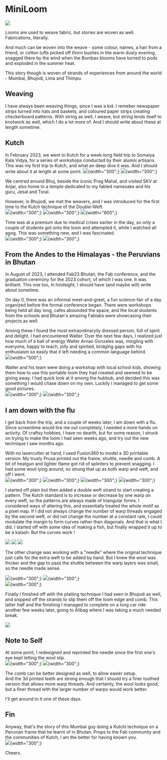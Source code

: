 # MiniLoom
![](./images/FabLoom/Fabloom-18.jpg)  

Looms are used to weave fabric, but stories are woven as well. Fabrications, literally.  

And much can be woven into the weave - some  colour, names, a hair from a friend, or cotton tufts picked off thorn bushes in the warm dusty evening, snagged there by the wind when the Bombax blooms have turned to pods and exploded in the summer heat.  

This story though is woven of strands of experiences from around the world - Mumbai, Bhujodi, Lima and Thimpu.

## Weaving
I have always been weaving things, since I was a kid. I remeber newspaper strips turned into hats and baskets, and coloured paper strips creating checkerboard patterns. With string as well, I weave, but string lends itself to knotwork as well, which I do a lot more of. And I should write about these at length sometime.

## Kutch
In February 2023, we went to Kutch for a week-long field trip to Somaiya Kala Vidya, for a series of workshops conducted by their alumni artisans. This was my first trip to Kutch, and what an deep dive it was. And I should write about it at length at some point.
![](./images/FabLoom/Fabloom-106.jpg){width="300";}
![](./images/FabLoom/Fabloom-108.jpg){width="300";}


We centred around Bhuj, beside the iconic Prag Mahal, and visited SKV at Anjar, also home to a temple dedicated to my fabled namesake and his guru, Jesal and Toral. 

However, in Bhujodi, we met the weavers, and I was introduced for the first time to the Kutch technique of the Double-Weft.  
![](./images/FabLoom/Fabloom-104.jpg){width="300";}
![](./images/FabLoom/Fabloom-107.jpg){width="300";}
![](./images/FabLoom/Fabloom-110.jpg){width="600";}

Time was at a premium due to medical crises earlier in the day, so only a couple of students got onto the loom and attempted it, while I watched all agog. This was something new, and I was fascinated.  
![](./images/FabLoom/Fabloom-105.jpg){width="300";}
![](./images/FabLoom/Fabloom-109.jpg){width="300";}

## From the Andes to the Himalayas - the Peruvians in Bhutan
In August of 2023, I attended Fab23 Bhutan, the Fab conference, and the graduation ceremony for the 2023 cohort, of which I was one. It was brilliant. This one too, in hindsight, I should have (and maybe will) write about sometime.

On day 0, there was an informal meet-and-greet, a fun science-fair of a day organized before the formal conference began. There were workshops being held all day long, cafes abounded the space, and the local students from the schools and Bhutan's amazing Fablabs were showcasing their projects as well.

Among these I found the most extraordinaryily dressed person, full of spirit and delight. I had encountered Walter. Over the next few days, I realized just how much of a ball of energy Walter Arnao Gonzales was, mingling with everyone, happy to teach, jolly and spirited, bridging gaps with his enthusiasm so easily that it left needing a common language behind.  
![](./images/FabLoom/Fabloom-101.jpg){width="500";}

Walter and his team were doing a workshop with local school kids, showing them how to use this portable loom they had created and seemed to be giving away. I had quick look at it among the hubbub, and decided this was something I would chase down on my own. Luckily I managed to get some good pictures.  
![](./images/FabLoom/Fabloom-102.jpg){width="300";}
![](./images/FabLoom/Fabloom-103.jpg){width="300";}

## I am down with the flu

I get back from the trip, and a couple of weeks later, I am down with a flu. Since screentime would tire me out completely, I needed a more hands on activity. Of craftsy hobbies, I have no dearth, but for some reason, I struck on trying to make the loom I had seen weeks ago, and try out the new technique I saw months ago.

With no lasercutter at hand, I used Fusion360 to model a 3D printable version. My trusty Prusa printed out the frame, shuttle, needle and comb. A bit of heatgun and lighter flame got rid of splinters to prevent snagging. I had some wool lying around, so strung that up as both warp and weft, and off I went.  
![](./images/FabLoom/Fabloom-21.jpg){width="300";}
![](./images/FabLoom/Fabloom-22.jpg){width="300";}
![](./images/FabLoom/Fabloom-10.jpg){width="300";}
![](./images/FabLoom/Fabloom-11.jpg){width="300";}

I started off plain but then added a double weft strand to start creating a pattern. The Kutch standard is to increase or decrease by one warp on every weft, so the patterns are always made of triangular forms. I considered ways of altering this, and essentially treated the whole motif as a pixel map. If I did not always change the number of warp threads engaged by the second weft, or did not change the number at a constant rate, I could modulate the margin to form curves rather than diagonals. And that is what I did. I started off with some idea of making a fish, but finally wrapped it up to be a kalash. But the curves work !  

![](./images/FabLoom/Fabloom-12.jpg)
![](./images/FabLoom/Fabloom-13.jpg)
![](./images/FabLoom/Fabloom-15.jpg)  

The other change was working with a "needle" where the original technique just calls for the extra weft to be added by hand. But I knew the wool was thicker and the gap to pass the shuttle between the warp layers was small, so the needle made sense.  

![](./images/FabLoom/Fabloom-16.jpg){width="300";}
![](./images/FabLoom/Fabloom-19.jpg){width="300";}  
![](./images/FabLoom/Fabloom-17.jpg){width="300";}

Finally I finished off with the plaiting technique I had seen in Bhujodi as well, and snipped off the strands to slip them off the loom edge and comb. This latter half and the finishing I managed to complete on a long car ride another few weeks later, going to Alibag where I was taking a much needed break.  

![](./images/FabLoom/Fabloom-20.jpg)  

## Note to Self

At some point, I redesigned and reprinted the needle since the first one's eye kept letting the wool slip.  
![](./images/FabLoom/Fabloom-14.jpg){width="300";}
![](./images/FabLoom/Fabloom-23.jpg){width="300";}

The comb can be better designed as well, to allow easier setup.  
And the 3d printed teeth are strong enough that I should try a finer toothed version that allows more warp threads.
And certainly, the wool looks good, but a finer thread with the larger number of warps would work better.  

I'll get around to it one of these days.

## Fin
Anyway, that's the story of this Mumbai guy doing a Kutchi technique on a Peruvian frame that he learnt of in Bhutan.
Props to the Fab community and the communities of Kutch, I am the better for having known you.  
![](./images/FabLoom/Fabloom-99.jpg){width="300";}  

Cheers.




